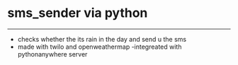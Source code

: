 # sms_sender via python
----------------
- checks whether the its rain in the day and send u the sms
- made with twilo and openweathermap
-integreated with pythonanywhere server
